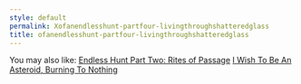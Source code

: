 ```yaml
---
style: default
permalink: Xofanendlesshunt-partfour-livingthroughshatteredglass
title: ofanendlesshunt-partfour-livingthroughshatteredglass
---
```

You may also like:
[Endless Hunt Part Two: Rites of Passage](http://scp-wiki.net/ofanendlesshunt-parttwo-rites-of-passage)
[I Wish To Be An Asteroid, Burning To Nothing](http://scp-wiki.net/i-wish-to-be-an-asteroid-burning-to-nothing)